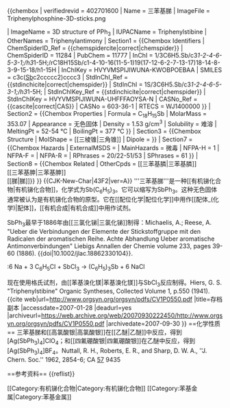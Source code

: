 {{chembox
| verifiedrevid = 402701600
|   Name = 三苯基䏲
|   ImageFile = Triphenylphosphine-3D-sticks.png
<!-- | ImageSize = 100px -->
|   ImageName = 3D structure of PPh<sub>3</sub>
|   IUPACName = Triphenylstibine
|   OtherNames = Triphenylantimony
| Section1 = {{Chembox Identifiers
|   ChemSpiderID_Ref = {{chemspidercite|correct|chemspider}}
| ChemSpiderID = 11284
| PubChem = 11777
| InChI = 1/3C6H5.Sb/c3*1-2-4-6-5-3-1;/h3*1-5H;/rC18H15Sb/c1-4-10-16(11-5-1)19(17-12-6-2-7-13-17)18-14-8-3-9-15-18/h1-15H
| InChIKey = HVYVMSPIJIWUNA-KWOBPOEBAA
| SMILES = c3c([Sb](c1ccccc1)c2ccccc2)cccc3
| StdInChI_Ref = {{stdinchicite|correct|chemspider}}
| StdInChI = 1S/3C6H5.Sb/c3*1-2-4-6-5-3-1;/h3*1-5H;
| StdInChIKey_Ref = {{stdinchicite|correct|chemspider}}
| StdInChIKey = HVYVMSPIJIWUNA-UHFFFAOYSA-N
| CASNo_Ref = {{cascite|correct|CAS}}
| CASNo = 603-36-1
|   RTECS = WJ1400000
  }}
| Section2 = {{Chembox Properties
|   Formula = C<sub>18</sub>H<sub>15</sub>Sb
|   MolarMass = 353.07
|   Appearance = 无色固体
|   Density = 1.53 g/cm<sup>3</sup>
|   Solubility = 难溶
|   MeltingPt = 52-54 °C
|   BoilingPt = 377 °C
  }}
| Section3 = {{Chembox Structure
|   MolShape = [[三棱锥|三角锥]]
|   Dipole =
  }}
| Section7 = {{Chembox Hazards
|   ExternalMSDS =
|   MainHazards = 微毒
|   NFPA-H = 1
|   NFPA-F =
|   NFPA-R =
|   RPhrases = 20/22-51/53
|   SPhrases = 61
  }}
| Section8 = {{Chembox Related
|   OtherCpds = [[三苯基膦|三苯基膦]]<br />[[三苯基胂|三苯基胂]]<br />[[䏲|䏲]]}}
}}
{{CJK-New-Char|43F2|ver=A}}
'''三苯基䏲'''是一种[[有机锑化合物|有机锑化合物]]，化学式为Sb(C<sub>6</sub>H<sub>5</sub>)<sub>3</sub>。它可以缩写为SbPh<sub>3</sub>。这种无色固体通常被认为是有机锑化合物的原型。它在[[配位化学|配位化学]]中用作[[配体_(化学)|配体]]，[[有机合成|有机合成]]中用作试剂。

SbPh<sub>3</sub>最早于1886年由[[三氯化锑|三氯化锑]]制得：<ref>Michaelis, A.; Reese, A. "Ueber<!--yes, Ueber, no umlaut--> die Verbindungen der Elemente der Stickstoffgruppe mit den Radicalen der aromatischen Reihe. Achte Abhandlung Ueber aromatische Antimonverbindungen" Liebigs Annallen der Chemie volume 233, pages 39-60 (1886). {{doi|10.1002/jlac.18862330104}}.</ref>

:6 Na + 3 C<sub>6</sub>H<sub>5</sub>Cl + SbCl<sub>3</sub>  →  (C<sub>6</sub>H<sub>5</sub>)<sub>3</sub>Sb  +  6 NaCl

现在使用格氏试剂，由[[苯基溴化镁|苯基溴化镁]]与SbCl<sub>3</sub>反应制得。<ref>Hiers, G. S. "Triphenylstibine" Organic Syntheses, Collected Volume 1, p.550 (1941). {{cite web|url=http://www.orgsyn.org/orgsyn/pdfs/CV1P0550.pdf |title=存档副本 |accessdate=2007-01-28 |deadurl=yes |archiveurl=https://web.archive.org/web/20070930222450/http://www.orgsyn.org/orgsyn/pdfs/CV1P0550.pdf |archivedate=2007-09-30 }}</ref>
==化学性质==
三苯基䏲和[[高氯酸银|高氯酸银]]在[[乙醚|乙醚]]中反应，得到[Ag(SbPh<sub>3</sub>)<sub>4</sub>]ClO<sub>4</sub>；和[[四氟硼酸银|四氟硼酸银]]在乙醚中反应，得到[Ag(SbPh<sub>3</sub>)<sub>4</sub>]BF<sub>4</sub>。<ref>Nuttall, R. H., Roberts, E. R., and Sharp, D. W. A., ''J. Chern. Soc.'' 1962, 2854-6; CA <u>57</u> 9435</ref>

==参考资料==
{{reflist}}

[[Category:有机锑化合物|Category:有机锑化合物]]
[[Category:苯基金属|Category:苯基金属]]